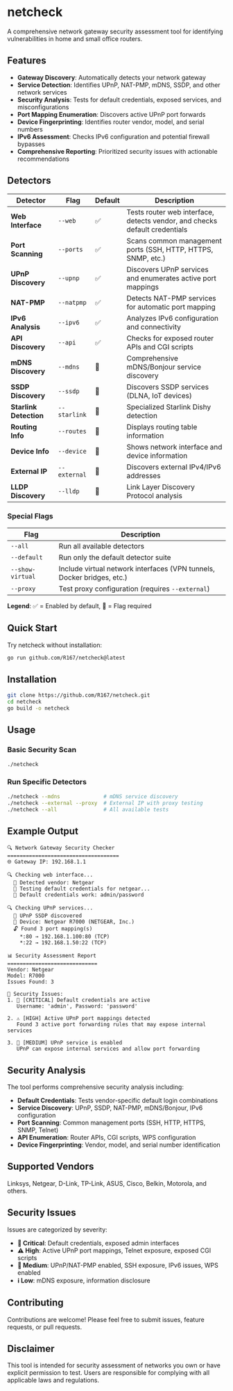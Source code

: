 # netcheck

A comprehensive network gateway security assessment tool for identifying vulnerabilities in home and small office routers.

## Features

- **Gateway Discovery**: Automatically detects your network gateway
- **Service Detection**: Identifies UPnP, NAT-PMP, mDNS, SSDP, and other network services
- **Security Analysis**: Tests for default credentials, exposed services, and misconfigurations
- **Port Mapping Enumeration**: Discovers active UPnP port forwards
- **Device Fingerprinting**: Identifies router vendor, model, and serial numbers
- **IPv6 Assessment**: Checks IPv6 configuration and potential firewall bypasses
- **Comprehensive Reporting**: Prioritized security issues with actionable recommendations

## Detectors

| Detector | Flag | Default | Description |
|----------|------|---------|-------------|
| **Web Interface** | `--web` | ✅ | Tests router web interface, detects vendor, and checks default credentials |
| **Port Scanning** | `--ports` | ✅ | Scans common management ports (SSH, HTTP, HTTPS, SNMP, etc.) |
| **UPnP Discovery** | `--upnp` | ✅ | Discovers UPnP services and enumerates active port mappings |
| **NAT-PMP** | `--natpmp` | ✅ | Detects NAT-PMP services for automatic port mapping |
| **IPv6 Analysis** | `--ipv6` | ✅ | Analyzes IPv6 configuration and connectivity |
| **API Discovery** | `--api` | ✅ | Checks for exposed router APIs and CGI scripts |
| **mDNS Discovery** | `--mdns` | 🔧 | Comprehensive mDNS/Bonjour service discovery |
| **SSDP Discovery** | `--ssdp` | 🔧 | Discovers SSDP services (DLNA, IoT devices) |
| **Starlink Detection** | `--starlink` | 🔧 | Specialized Starlink Dishy detection |
| **Routing Info** | `--routes` | 🔧 | Displays routing table information |
| **Device Info** | `--device` | 🔧 | Shows network interface and device information |
| **External IP** | `--external` | 🔧 | Discovers external IPv4/IPv6 addresses |
| **LLDP Discovery** | `--lldp` | 🔧 | Link Layer Discovery Protocol analysis |

### Special Flags

| Flag | Description |
|------|-------------|
| `--all` | Run all available detectors |
| `--default` | Run only the default detector suite |
| `--show-virtual` | Include virtual network interfaces (VPN tunnels, Docker bridges, etc.) |
| `--proxy` | Test proxy configuration (requires `--external`) |

**Legend**: ✅ = Enabled by default, 🔧 = Flag required

## Quick Start

Try netcheck without installation:

```bash
go run github.com/R167/netcheck@latest
```

## Installation

```bash
git clone https://github.com/R167/netcheck.git
cd netcheck
go build -o netcheck
```

## Usage

### Basic Security Scan
```bash
./netcheck
```

### Run Specific Detectors
```bash
./netcheck --mdns              # mDNS service discovery
./netcheck --external --proxy  # External IP with proxy testing
./netcheck --all               # All available tests
```

## Example Output

```
🔍 Network Gateway Security Checker
====================================
🌐 Gateway IP: 192.168.1.1

🔍 Checking web interface...
  📱 Detected vendor: Netgear
  🔐 Testing default credentials for netgear...
  🚨 Default credentials work: admin/password

🔍 Checking UPnP services...
  📡 UPnP SSDP discovered
  📄 Device: Netgear R7000 (NETGEAR, Inc.)
  🔓 Found 3 port mapping(s)
    *:80 → 192.168.1.100:80 (TCP)
    *:22 → 192.168.1.50:22 (TCP)

📊 Security Assessment Report
=============================
Vendor: Netgear
Model: R7000
Issues Found: 3

🚨 Security Issues:
1. 🚨 [CRITICAL] Default credentials are active
   Username: 'admin', Password: 'password'

2. ⚠️ [HIGH] Active UPnP port mappings detected
   Found 3 active port forwarding rules that may expose internal services

3. 🔶 [MEDIUM] UPnP service is enabled
   UPnP can expose internal services and allow port forwarding
```

## Security Analysis

The tool performs comprehensive security analysis including:

- **Default Credentials**: Tests vendor-specific default login combinations
- **Service Discovery**: UPnP, SSDP, NAT-PMP, mDNS/Bonjour, IPv6 configuration
- **Port Scanning**: Common management ports (SSH, HTTP, HTTPS, SNMP, Telnet)
- **API Enumeration**: Router APIs, CGI scripts, WPS configuration
- **Device Fingerprinting**: Vendor, model, and serial number identification

## Supported Vendors

Linksys, Netgear, D-Link, TP-Link, ASUS, Cisco, Belkin, Motorola, and others.

## Security Issues

Issues are categorized by severity:

- **🚨 Critical**: Default credentials, exposed admin interfaces
- **⚠️ High**: Active UPnP port mappings, Telnet exposure, exposed CGI scripts
- **🔶 Medium**: UPnP/NAT-PMP enabled, SSH exposure, IPv6 issues, WPS enabled
- **ℹ️ Low**: mDNS exposure, information disclosure

## Contributing

Contributions are welcome! Please feel free to submit issues, feature requests, or pull requests.

## Disclaimer

This tool is intended for security assessment of networks you own or have explicit permission to test. Users are responsible for complying with all applicable laws and regulations.
